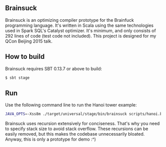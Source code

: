 ## Brainsuck

Brainsuck is an optimizing compiler prototype for the Brainfuck programming language.  It's written in Scala using the same technologies used in Spark SQL's Catalyst optimizer.  It's minimum, and only consists of 292 lines of code (test code not included).  This project is designed for my QCon Beijing 2015 talk.

## How to build

Brainsuck requires SBT 0.13.7 or above to build:

```bash
$ sbt stage
```

## Run

Use the following command line to run the Hanoi tower example:

```bash
JAVA_OPTS=-Xss8m ./target/universal/stage/bin/brainsuck scripts/hanoi.b -O 0
```

Brainsuck uses recursion extensively for conciseness.  That's why you need to specify stack size to avoid stack overflow.  These recursions can be easily removed, but this makes the codebase unnecessarily bloated.  Anyway, this is only a prototype for demo :^)
